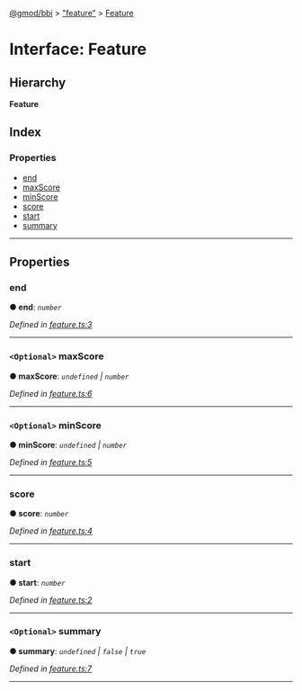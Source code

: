 [@gmod/bbi](../README.md) > ["feature"](../modules/_feature_.md) > [Feature](../interfaces/_feature_.feature.md)

# Interface: Feature

## Hierarchy

**Feature**

## Index

### Properties

* [end](_feature_.feature.md#end)
* [maxScore](_feature_.feature.md#maxscore)
* [minScore](_feature_.feature.md#minscore)
* [score](_feature_.feature.md#score)
* [start](_feature_.feature.md#start)
* [summary](_feature_.feature.md#summary)

---

## Properties

<a id="end"></a>

###  end

**● end**: *`number`*

*Defined in [feature.ts:3](https://github.com/gmod/bbi-js/blob/27f8971/src/feature.ts#L3)*

___
<a id="maxscore"></a>

### `<Optional>` maxScore

**● maxScore**: *`undefined` \| `number`*

*Defined in [feature.ts:6](https://github.com/gmod/bbi-js/blob/27f8971/src/feature.ts#L6)*

___
<a id="minscore"></a>

### `<Optional>` minScore

**● minScore**: *`undefined` \| `number`*

*Defined in [feature.ts:5](https://github.com/gmod/bbi-js/blob/27f8971/src/feature.ts#L5)*

___
<a id="score"></a>

###  score

**● score**: *`number`*

*Defined in [feature.ts:4](https://github.com/gmod/bbi-js/blob/27f8971/src/feature.ts#L4)*

___
<a id="start"></a>

###  start

**● start**: *`number`*

*Defined in [feature.ts:2](https://github.com/gmod/bbi-js/blob/27f8971/src/feature.ts#L2)*

___
<a id="summary"></a>

### `<Optional>` summary

**● summary**: *`undefined` \| `false` \| `true`*

*Defined in [feature.ts:7](https://github.com/gmod/bbi-js/blob/27f8971/src/feature.ts#L7)*

___

